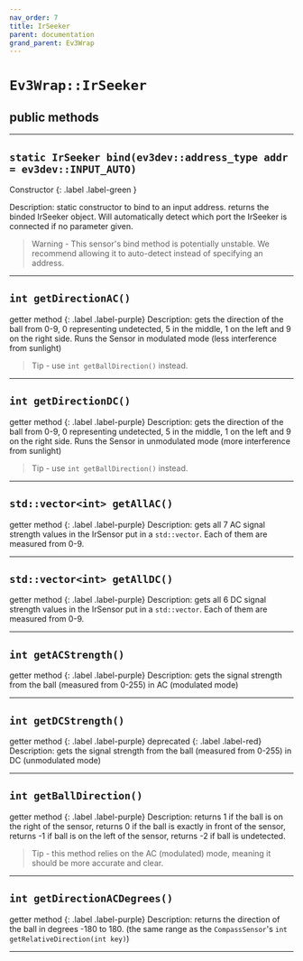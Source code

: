 ```yaml
---
nav_order: 7
title: IrSeeker
parent: documentation
grand_parent: Ev3Wrap
---
```


# `Ev3Wrap::IrSeeker`
## public methods

---

## `static IrSeeker bind(ev3dev::address_type addr = ev3dev::INPUT_AUTO)`
Constructor 
{: .label .label-green }

Description: static constructor to bind to an input address.
returns the binded IrSeeker object. Will automatically detect which port the IrSeeker is connected if no parameter given.
>   Warning - This sensor's bind method is potentially unstable. We recommend allowing it to auto-detect instead of specifying an address.

---

## `int getDirectionAC()`
getter method
{: .label .label-purple}
Description: gets the direction of the ball from 0-9, 0 representing undetected, 5 in the middle, 1 on the left and 9 on the right side. Runs the Sensor in modulated mode (less interference from sunlight)
>   Tip - use `int getBallDirection()` instead.

---

## `int getDirectionDC()`
getter method
{: .label .label-purple}
Description: gets the direction of the ball from 0-9, 0 representing undetected, 5 in the middle, 1 on the left and 9 on the right side. Runs the Sensor in unmodulated mode (more interference from sunlight)
>   Tip - use `int getBallDirection()` instead.

---

## `std::vector<int> getAllAC()`
getter method
{: .label .label-purple}
Description: gets all 7 AC signal strength values in the IrSensor put in a `std::vector`. Each of them are measured from 0-9.

---

## `std::vector<int> getAllDC()`
getter method
{: .label .label-purple}
Description: gets all 6 DC signal strength values in the IrSensor put in a `std::vector`. Each of them are measured from 0-9.

---

## `int getACStrength()`
getter method
{: .label .label-purple}
Description: gets the signal strength from the ball (measured from 0-255) in AC (modulated mode)

---

## `int getDCStrength()`
getter method
{: .label .label-purple}
deprecated
{: .label .label-red}
Description: gets the signal strength from the ball (measured from 0-255) in DC (unmodulated mode)

---

## `int getBallDirection()`
getter method
{: .label .label-purple}
Description: returns 1 if the ball is on the right of the sensor, returns 0 if the ball is exactly in front of the sensor, returns -1 if ball is on the left of the sensor, returns -2 if ball is undetected.
>   Tip - this method relies on the AC (modulated) mode, meaning it should be more accurate and clear.

---

## `int getDirectionACDegrees()`
getter method
{: .label .label-purple}
Description: returns the direction of the ball in degrees -180 to 180. (the same range as the `CompassSensor`'s `int getRelativeDirection(int key)`)

---